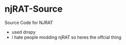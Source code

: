 # njRAT-Source
Source Code for NJRAT
- used dnspy 
- i hate people modding njRAT so heres the offcial thing
